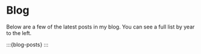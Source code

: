 # Blog

Below are a few of the latest posts in my blog.
You can see a full list by year to the left.

:::{blog-posts}
:::